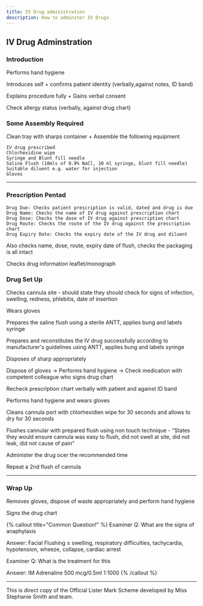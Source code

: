 ```yaml
---
title: IV Drug administration
description: How to adminster IV Drugs
---
```


## IV Drug Adminstration

### Introduction

Performs hand hygiene

Introduces self + confirms patient identity (verbally,against notes, ID band)

Explains procedure fully + Gains verbal consent

Check allergy status (verbally, against drug chart)

### Some Assembly Required

Clean tray with sharps container + Assemble the following equipment

```
IV drug prescribed
Chlorhexidine wipe
Syringe and Blunt fill needle
Saline Flush (10mls of 0.9% NaCl, 10 ml syringe, blunt fill needle)
Suitable diluent e.g. water for injection
Gloves
```

---

### Prescription Pentad

```
Drug Due: Checks patient prescription is valid, dated and drug is due
Drug Name: Checks the name of IV drug against prescription chart
Drug Dose: Checks the dose of IV drug against prescription chart
Drug Route: Checks the route of the IV drug against the prescription chart
Drug Expiry Date: Checks the expiry date of the IV drug and diluent
```

Also checks name, dose, route, expiry date of flush, checks the packaging is all intact

Checks drug information leaflet/monograph

### Drug Set Up

Checks cannula site - should state they should check for signs of infection, swelling, redness, phlebitis, date of insertion

Wears gloves

Prepares the saline flush using a sterile ANTT, applies bung and labels syringe

Prepares and reconstitutes the IV drug successfully according to manufacturer's guidelines using ANTT, applies bung and labels syringe

Disposes of sharp appropriately

Dispose of gloves -> Performs hand hygiene -> Check medication with competent colleague who signs drug chart

Recheck prescription chart verbally with patient and against ID band

Performs hand hygiene and wears gloves

Cleans cannula port with chlorhexidien wipe for 30 seconds and allows to dry for 30 seconds

Flushes cannular with prepared flush using non touch technique - "States they would ensure cannula was easy to flush, did not swell at site, did not leak, did not cause of pain"

Administer the drug ocer the recommended time

Repeat a 2nd flush of cannula

---

### Wrap Up

Removes gloves, dispose of waste appropriately and perform hand hygiene

Signs the drug chart

{% callout title="Common Question!" %}
Examiner Q: What are the signs of anaphylaxis

Answer: Facial Flushing ± swelling, respiratory difficulties, tachycardia, hypotension, wheeze, collapse, cardiac arrest

Examiner Q: What is the treatment for this

Answer: IM Adrenaline 500 mcg/0.5ml 1:1000
{% /callout %}

---

This is direct copy of the Official Lister Mark Scheme developed by Miss Stephanie Smith and team. 
